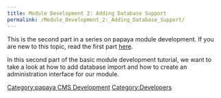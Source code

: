 ```yaml
---
title: Module Development 2: Adding Database Support
permalink: /Module_Development_2:_Adding_Database_Support/
---
```


This is the second part in a series on papaya module development. If you are new to this topic, read the first part [here](/papaya_Module_Development "wikilink").

In this second part of the basic module development tutorial, we want to take a look at how to add database import and how to create an administration interface for our module.

[Category:papaya CMS Development](export_en/Category:papaya_CMS_Development "wikilink") [Category:Developers](export_en/Category:Developers "wikilink")